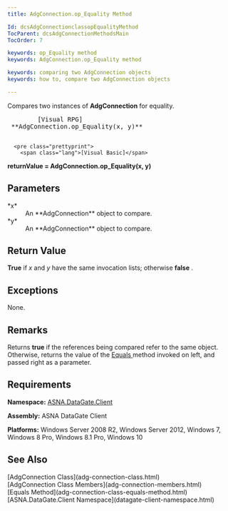 ```yaml
---
title: AdgConnection.op_Equality Method

Id: dcsAdgConnectionclassopEqualityMethod
TocParent: dcsAdgConnectionMethodsMain
TocOrder: 7

keywords: op_Equality method
keywords: AdgConnection.op_Equality method

keywords: comparing two AdgConnection objects
keywords: how to, compare two AdgConnection objects

---
```


Compares two instances of <span> **AdgConnection** </span> for equality.
<pre class="prettyprint">
        <span class="lang">[Visual RPG]</span>
 **AdgConnection.op_Equality(x, y)** 
      </pre>
      <pre class="prettyprint">
        <span class="lang">[Visual Basic]</span>
 **returnValue = AdgConnection.op_Equality(x, y)** 
      </pre>

## Parameters

<dl>
        <dt>
 *x* 
        </dt>
        <dd>An **AdgConnection**  object to compare. </dd>
        <dt>
 *y* 
        </dt>
        <dd>An **AdgConnection**  object to compare.</dd>
</dl>

## Return Value

**True** if <span> *x* </span> and <span> *y* </span> have the same invocation lists; otherwise **false** .
## Exceptions

None.
## Remarks

Returns **true** if the references being compared refer to the same object. Otherwise, returns the value of the [Equals ](adg-connection-class-equals-method.html) method invoked on left, and passed right as a parameter. 
## Requirements

**Namespace:** [ASNA.DataGate.Client](datagate-client-namespace.html) 

**Assembly:** ASNA DataGate Client

**Platforms:** Windows Server 2008 R2, Windows Server 2012, Windows 7, Windows 8 Pro, Windows 8.1 Pro, Windows 10
## See Also

<dl />
      [AdgConnection Class](adg-connection-class.html)
      <br />
      [AdgConnection Class Members](adg-connection-members.html)
      <br />
      [Equals Method](adg-connection-class-equals-method.html)
      <br />
      [ASNA.DataGate.Client Namespace](datagate-client-namespace.html)

